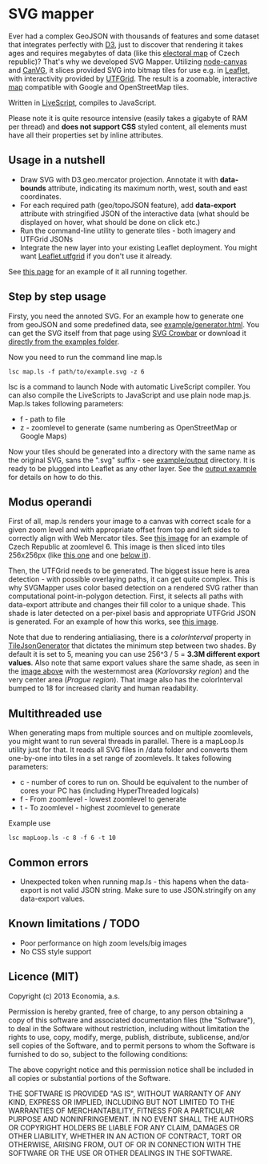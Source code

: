 # SVG mapper

Ever had a complex GeoJSON with thousands of features and some dataset that integrates perfectly with [D3](http://d3js.org/), just to discover that rendering it takes ages and requires megabytes of data (like this [electoral map](http://datasklad.ihned.cz/volebni-mapa/www/) of Czech republic)? That's why we developed SVG Mapper. Utilizing [node-canvas](https://github.com/learnboost/node-canvas) and [CanVG](http://code.google.com/p/canvg/), it slices provided SVG into bitmap tiles for use e.g. in [Leaflet](http://leafletjs.com/), with interactivity provided by [UTFGrid](https://www.mapbox.com/developers/utfgrid/). The result is a zoomable, interactive [map](http://ihned-politickemapy.s3.amazonaws.com/index.html) compatible with Google and OpenStreetMap tiles.

Written in [LiveScript](http://livescript.net/), compiles to JavaScript.

Please note it is quite resource intensive (easily takes a gigabyte of RAM per thread) and **does not support CSS** styled content, all elements must have all their properties set by inline attributes.

## Usage in a nutshell

* Draw SVG with D3.geo.mercator projection. Annotate it with **data-bounds** attribute, indicating its maximum north, west, south and east coordinates.
* For each required path (geo/topoJSON feature), add **data-export** attribute with stringified JSON of the interactive data (what should be displayed on hover, what should be done on click etc.)
* Run the command-line utility to generate tiles - both imagery and UTFGrid JSONs
* Integrate the new layer into your existing Leaflet deployment. You might want [Leaflet.utfgrid](https://github.com/danzel/Leaflet.utfgrid) if you don't use it already.

See [this page](http://datasklad.ihned.cz/svgmapper-example/leaflet.html) for an example of it all running together.

## Step by step usage

Firsty, you need the annoted SVG. For an example how to generate one from geoJSON and some predefined data, see [example/generator.html](example/generator.html). You can get the SVG itself from that page using [SVG Crowbar](http://nytimes.github.io/svg-crowbar/) or download it [directly from the examples folder](./example/example.svg).

Now you need to run the command line map.ls

    lsc map.ls -f path/to/example.svg -z 6

lsc is a command to launch Node with automatic LiveScript compiler. You can also compile the LiveScripts to JavaScript and use plain node map.js. Map.ls takes following parameters:

* f - path to file
* z - zoomlevel to generate (same numbering as OpenStreetMap or Google Maps)

Now your tiles should be generated into a directory with the same name as the original SVG, sans the ".svg" suffix - see [example/output](example/output) directory. It is ready to be plugged into Leaflet as any other layer. See the [output example](example/leaflet.html) for details on how to do this.

## Modus operandi
First of all, map.ls renders your image to a canvas with correct scale for a given zoom level and with appropriate offset from top and left sides to correctly align with Web Mercator tiles. See [this image](example/big.png) for an example of Czech Republic at zoomlevel 6. This image is then sliced into tiles 256x256px (like [this one](example/output/6/34/21.png) and one [below it](example/output/6/34/22.png)).

Then, the UTFGrid needs to be generated. The biggest issue here is area detection - with possible overlaying paths, it can get quite complex. This is why SVGMapper uses color based detection on a rendered SVG rather than computational point-in-polygon detection. First, it selects all paths with data-export attribute and changes their fill color to a unique shade. This shade is later detected on a per-pixel basis and appropriate UTFGrid JSON is generated. For an example of how this works, see [this image](example/big_dataContoured.png).

Note that due to rendering antialiasing, there is a *colorInterval* property in [TileJsonGenerator](ls/TileJsonGenerator.ls) that dictates the minimum step between two shades. By default it is set to 5, meaning you can use 256^3 / 5 = **3.3M different export values**. Also note that same export values share the same shade, as seen in the [image above](example/big_dataContoured.png) with the westernmost area (*Karlovarsky region*) and the very center area (*Prague region*). That image also has the colorInterval bumped to 18 for increased clarity and human readability.

## Multithreaded use
When generating maps from multiple sources and on multiple zoomlevels, you might want to run several threads in parallel. There is a mapLoop.ls utility just for that. It reads all SVG files in /data folder and converts them one-by-one into tiles in a set range of zoomlevels. It takes following parameters:

* c - number of cores to run on. Should be equivalent to the number of cores your PC has (including HyperThreaded logicals)
* f - From zoomlevel - lowest zoomlevel to generate
* t - To zoomlevel - highest zoomlevel to generate

Example use

    lsc mapLoop.ls -c 8 -f 6 -t 10

## Common errors
* Unexpected token when running map.ls - this hapens when the data-export is not valid JSON string. Make sure to use JSON.stringify on any data-export values.

## Known limitations / TODO

* Poor performance on high zoom levels/big images
* No CSS style support

## Licence (MIT)
Copyright (c) 2013 Economia, a.s.

Permission is hereby granted, free of charge, to any person
obtaining a copy of this software and associated documentation
files (the "Software"), to deal in the Software without
restriction, including without limitation the rights to use,
copy, modify, merge, publish, distribute, sublicense, and/or sell
copies of the Software, and to permit persons to whom the
Software is furnished to do so, subject to the following
conditions:

The above copyright notice and this permission notice shall be
included in all copies or substantial portions of the Software.

THE SOFTWARE IS PROVIDED "AS IS", WITHOUT WARRANTY OF ANY KIND,
EXPRESS OR IMPLIED, INCLUDING BUT NOT LIMITED TO THE WARRANTIES
OF MERCHANTABILITY, FITNESS FOR A PARTICULAR PURPOSE AND
NONINFRINGEMENT. IN NO EVENT SHALL THE AUTHORS OR COPYRIGHT
HOLDERS BE LIABLE FOR ANY CLAIM, DAMAGES OR OTHER LIABILITY,
WHETHER IN AN ACTION OF CONTRACT, TORT OR OTHERWISE, ARISING
FROM, OUT OF OR IN CONNECTION WITH THE SOFTWARE OR THE USE OR
OTHER DEALINGS IN THE SOFTWARE.
